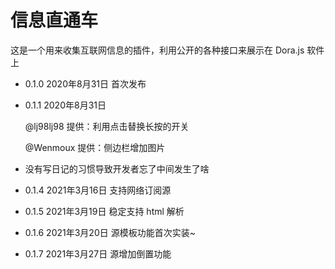 # 信息直通车

这是一个用来收集互联网信息的插件，利用公开的各种接口来展示在 Dora.js 软件上

* 0.1.0 2020年8月31日 首次发布

* 0.1.1 2020年8月31日

    @lj98lj98 提供：利用点击替换长按的开关

    @Wenmoux 提供：侧边栏增加图片

* 没有写日记的习惯导致开发者忘了中间发生了啥

* 0.1.4 2021年3月16日 支持网络订阅源

* 0.1.5 2021年3月19日 稳定支持 html 解析

* 0.1.6 2021年3月20日 源模板功能首次实装~

* 0.1.7 2021年3月27日 源增加倒置功能